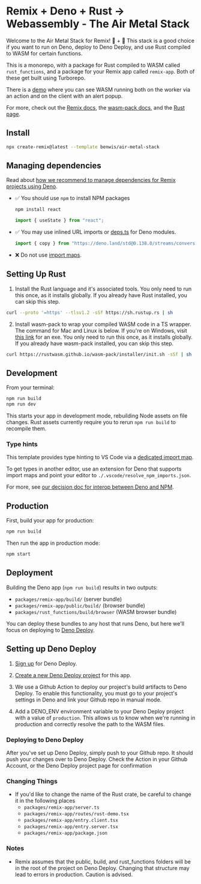 # Remix + Deno + Rust -> Webassembly - The Air Metal Stack

Welcome to the Air Metal Stack for Remix! 🦕 + 🦀
This stack is a good choice if you want to run on Deno, deploy to Deno Deploy, and use Rust compiled to WASM for certain functions.

This is a monorepo, with a package for Rust compiled to WASM called `rust_functions`, and a package for your Remix app called `remix-app`. Both of these get built using Turborepo.

There is a [demo](https://remix-air-metal-stack.deno.dev/) where you can see WASM running both on the worker via an action and on the client with an alert popup.

For more, check out the [Remix docs](https://remix.run/docs), the [wasm-pack docs](https://rustwasm.github.io/wasm-pack/), and the [Rust page](https://www.rust-lang.org/).

## Install

```sh
npx create-remix@latest --template benwis/air-metal-stack
```

## Managing dependencies

Read about [how we recommend to manage dependencies for Remix projects using Deno](https://github.com/remix-run/remix/blob/main/decisions/0001-use-npm-to-manage-npm-dependencies-for-deno-projects.md).

- ✅ You should use `npm` to install NPM packages
  ```sh
  npm install react
  ```
  ```ts
  import { useState } from "react";
  ```
- ✅ You may use inlined URL imports or [deps.ts](https://deno.land/manual/examples/manage_dependencies#managing-dependencies) for Deno modules.
  ```ts
  import { copy } from "https://deno.land/std@0.138.0/streams/conversion.ts";
  ```
- ❌ Do not use [import maps](https://deno.land/manual/linking_to_external_code/import_maps).

## Setting Up Rust

1. Install the Rust language and it's associated tools. You only need to run this once, as it installs globally. If you already have Rust installed, you can skip this step.
```sh
curl --proto '=https' --tlsv1.2 -sSf https://sh.rustup.rs | sh
```

2. Install wasm-pack to wrap your compiled WASM code in a TS wrapper. The command for Mac and Linux is below. If you're on Windows, visit [this link](https://rustwasm.github.io/wasm-pack/installer/#) for an exe. You only need to run this once, as it installs globally. If you already have wasm-pack installed, you can skip this step.
```sh
curl https://rustwasm.github.io/wasm-pack/installer/init.sh -sSf | sh
```
## Development

From your terminal:

```sh
npm run build
npm run dev
```

This starts your app in development mode, rebuilding Node assets on file changes. Rust assets currently require you to rerun `npm run build` to recompile them.

### Type hints

This template provides type hinting to VS Code via a [dedicated import map](./.vscode/resolve_npm_imports.json).

To get types in another editor, use an extension for Deno that supports import maps and point your editor to `./.vscode/resolve_npm_imports.json`.

For more, see [our decision doc for interop between Deno and NPM](https://github.com/remix-run/remix/blob/main/decisions/0001-use-npm-to-manage-npm-dependencies-for-deno-projects.md#vs-code-type-hints).

## Production

First, build your app for production:

```sh
npm run build
```

Then run the app in production mode:

```sh
npm start
```

## Deployment

Building the Deno app (`npm run build`) results in two outputs:

- `packages/remix-app/build/` (server bundle)
- `packages/remix-app/public/build/` (browser bundle)
- `packages/rust_functions/build/browser` (WASM browser bundle)

You can deploy these bundles to any host that runs Deno, but here we'll focus on deploying to [Deno Deploy](https://deno.com/deploy).

## Setting up Deno Deploy

1. [Sign up](https://dash.deno.com/signin) for Deno Deploy.

2. [Create a new Deno Deploy project](https://dash.deno.com/new) for this app.

3. We use a Github Action to deploy our project's build artifacts to Deno Deploy. To enable this functionality, you must go to your project's settings in Deno and link your Github repo in manual mode.

4. Add a DENO_ENV environment variable to your Deno Deploy project with a value of `production`. This allows us to know when we're running in production and correctly resolve the path to the WASM files.


### Deploying to Deno Deploy

After you've set up Deno Deploy, simply push to your Github repo. It should push your changes over to Deno Deploy. Check the Action in your Github Account, or the Deno Deploy project page for confirmation

### Changing Things
- If you'd like to change the name of the Rust crate, be careful to change it in the following places
  - `packages/remix-app/server.ts`
  - `packages/remix-app/routes/rust-demo.tsx`
  - `packages/remix-app/entry.client.tsx`
  - `packages/remix-app/entry.server.tsx`
  - `packages/remix-app/package.json`

### Notes

- Remix assumes that the public, build, and rust_functions folders will be in the root of the project on Deno Deploy. Changing that structure may lead to errors in production. Caution is advised.